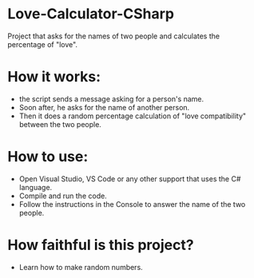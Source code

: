 # Love-Calculator-CSharp
Project that asks for the names of two people and calculates the percentage of "love".

# How it works:

- the script sends a message asking for a person's name.
- Soon after, he asks for the name of another person.
- Then it does a random percentage calculation of "love compatibility" between the two people.

# How to use:

- Open Visual Studio, VS Code or any other support that uses the C# language.
- Compile and run the code.
- Follow the instructions in the Console to answer the name of the two people.

# How faithful is this project?

- Learn how to make random numbers.
